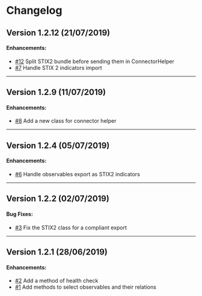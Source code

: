 # Changelog

## Version 1.2.12 (21/07/2019)

#### Enhancements:

- [#12](https://github.com/OpenCTI-Platform/client-python/issues/12) Split STIX2 bundle before sending them in ConnectorHelper
- [#7](https://github.com/OpenCTI-Platform/client-python/issues/7) Handle STIX 2 indicators import

---

## Version 1.2.9 (11/07/2019)

#### Enhancements:

- [#8](https://github.com/OpenCTI-Platform/client-python/issues/8) Add a new class for connector helper

---

## Version 1.2.4 (05/07/2019)

#### Enhancements:

- [#6](https://github.com/OpenCTI-Platform/client-python/issues/6) Handle observables export as STIX2 indicators

---

## Version 1.2.2 (02/07/2019)

#### Bug Fixes:

- [#3](https://github.com/OpenCTI-Platform/client-python/issues/3) Fix the STIX2 class for a compliant export

---

## Version 1.2.1 (28/06/2019)

#### Enhancements:

- [#2](https://github.com/OpenCTI-Platform/client-python/issues/2) Add a method of health check 
- [#1](https://github.com/OpenCTI-Platform/client-python/issues/1) Add methods to select observables and their relations
